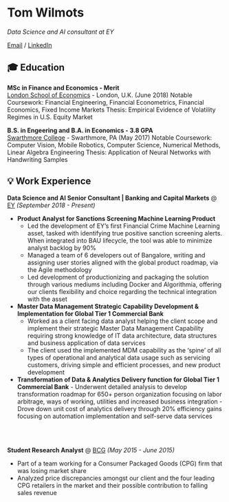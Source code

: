 # Tom Wilmots

_Data Science and AI consultant at EY_

[Email](mailto:twilmots@gmail.com) / [LinkedIn](https://www.linkedin.com/in/tom-wilmots-030781a6/)

## :mortar_board: Education
**MSc in Finance and Economics - Merit** <br>
[London School of Economics](https://www.lse.ac.uk/) - London, U.K. (June 2018)
Notable Coursework: Financial Engineering, Financial Econometrics, Financial Economics, Fixed Income Markets
Thesis: Empirical Evidence of Volatility Regimes in U.S. Equity Market
<br>

**B.S. in Engeering and B.A. in Economics - 3.8 GPA** <br>
[Swarthmore College](https://www.swarthmore.edu/) - Swarthmore, PA (May 2017)
Notable Coursework: Computer Vision, Mobile Robotics, Computer Science, Numerical Methods, Linear Algebra 
Engineering Thesis: Application of Neural Networks with Handwriting Samples

## :bulb: Work Experience

**Data Science and AI Senior Consultant | Banking and Capital Markets** @ [EY](https://www.ey.com/en_gl) _(September 2018 - Present)_ <br>
  - **Product Analyst for Sanctions Screening Machine Learning Product**
    - Led the development of EY’s first Financial Crime Machine Learning asset, tasked with identifying true positive sanction screening alerts. When integrated into BAU                 lifecycle, the tool was able to minimize analyst backlog by 90%
    - Managed a team of 6 developers out of Bangalore, writing and assigning user stories aligned with the global product roadmap, via the Agile methodology
    - Led development of productionizing and packaging the solution through various mediums including Docker and Algorithmia, offering our clients flexibility and choice regarding the technical integration with the asset
  - **Master Data Management Strategic Capability Development & Implementation for Global Tier 1 Commercial Bank**
    - Worked as a client facing data analyst helping the client scope and implement their strategic Master Data Management Capability requiring strong knowledge of IT data               architecture, data structures and business application of data services
    - The client used the implemented MDM capability as the ‘spine’ of all types of operational and analytical data usage such as servicing customers, driving simple and efficient processes, and new product development
   - **Transformation of Data & Analytics Delivery function for Global Tier 1 Commercial Bank**
    - Underwent detailed analysis to develop transformation roadmap for 650+ person organization focusing on labor arbitrage, ways of working, utilities and increased business integration
    - Drove down unit cost of analytics delivery through 20% efficiency gains focusing on automation implementation and self-serve data services 
    
<br><br>

**Student Research Analyst** @ [BCG](https://www.bcg.com/en-gb/) _(May 2015 - June 2015)_ <br>
  - Part of a team working for a Consumer Packaged Goods (CPG) firm that was losing market share
  - Analyzed price discrepancies amongst our client and the four leading CPG retailers in the market and their possible contribution to falling sales revenue
  
